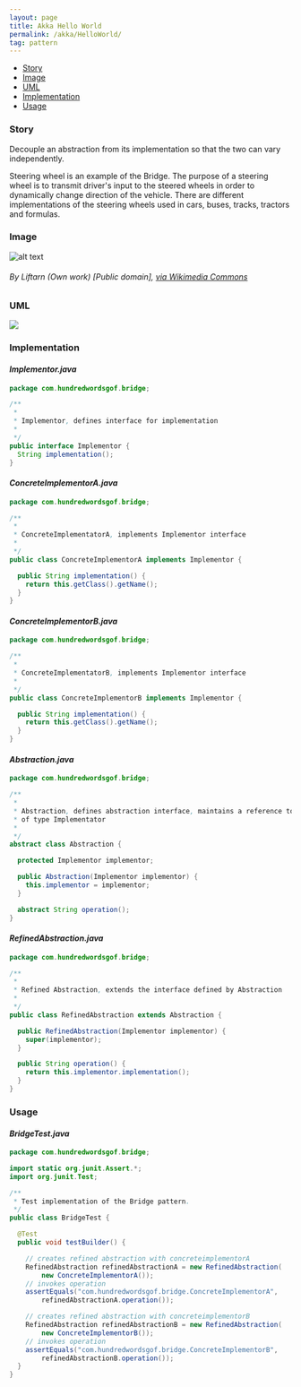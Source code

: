 ```yaml
---
layout: page
title: Akka Hello World
permalink: /akka/HelloWorld/
tag: pattern
---
```


* [Story](#Story)
* [Image](#Image)
* [UML](#UML)
* [Implementation](#Implementation)
* [Usage](#Usage)


###  <a id="Story"></a>Story 

Decouple an abstraction from its implementation so that the two can vary independently.

Steering wheel is an example of the Bridge.
The purpose of a steering wheel is to transmit  driver's input to the steered wheels in order to dynamically change direction of the vehicle.
There are different implementations of the steering wheels used in cars, buses, tracks, tractors and formulas.





###  <a id="Image"></a>Image 


![alt text](http://www.design-patterns-stories.com/assets/img/image/bridge.jpg "Bridge")  
###### By Liftarn (Own work) [Public domain], <a href="https://commons.wikimedia.org/wiki/File%3A1924Stanley740-interior.jpg">via Wikimedia Commons</a>



###  <a id="UML"></a>UML
[![](http://www.design-patterns-stories.com/assets/img/uml/bridge.png)](http://www.design-patterns-stories.com/assets/img/uml/bridge.png)

###  <a id="Implementation"></a>Implementation 

#### *Implementor.java* 
```java 
package com.hundredwordsgof.bridge;

/**
 * 
 * Implementor, defines interface for implementation
 *
 */
public interface Implementor {
  String implementation();
}
```

#### *ConcreteImplementorA.java* 
```java 
package com.hundredwordsgof.bridge;

/**
 * 
 * ConcreteImplementatorA, implements Implementor interface
 *
 */
public class ConcreteImplementorA implements Implementor {

  public String implementation() {
    return this.getClass().getName();
  }
}
```

#### *ConcreteImplementorB.java* 
```java 
package com.hundredwordsgof.bridge;

/**
 * 
 * ConcreteImplementatorB, implements Implementor interface
 *
 */
public class ConcreteImplementorB implements Implementor {

  public String implementation() {
    return this.getClass().getName();
  }
}
```

#### *Abstraction.java* 
```java 
package com.hundredwordsgof.bridge;

/**
 * 
 * Abstraction, defines abstraction interface, maintains a reference to object
 * of type Implementator
 * 
 */
abstract class Abstraction {

  protected Implementor implementor;

  public Abstraction(Implementor implementor) {
    this.implementor = implementor;
  }

  abstract String operation();
}
```

#### *RefinedAbstraction.java* 
```java 
package com.hundredwordsgof.bridge;

/**
 * 
 * Refined Abstraction, extends the interface defined by Abstraction
 *
 */
public class RefinedAbstraction extends Abstraction {

  public RefinedAbstraction(Implementor implementor) {
    super(implementor);
  }

  public String operation() {
    return this.implementor.implementation();
  }
}
```

###  <a id="Usage"></a>Usage 

#### *BridgeTest.java* 
```java 
package com.hundredwordsgof.bridge;

import static org.junit.Assert.*;
import org.junit.Test;

/**
 * Test implementation of the Bridge pattern.
 */
public class BridgeTest {

  @Test
  public void testBuilder() {

    // creates refined abstraction with concreteimplementorA
    RefinedAbstraction refinedAbstractionA = new RefinedAbstraction(
        new ConcreteImplementorA());
    // invokes operation
    assertEquals("com.hundredwordsgof.bridge.ConcreteImplementorA",
        refinedAbstractionA.operation());

    // creates refined abstraction with concreteimplementorB
    RefinedAbstraction refinedAbstractionB = new RefinedAbstraction(
        new ConcreteImplementorB());
    // invokes operation
    assertEquals("com.hundredwordsgof.bridge.ConcreteImplementorB",
        refinedAbstractionB.operation());
  }
}
```

